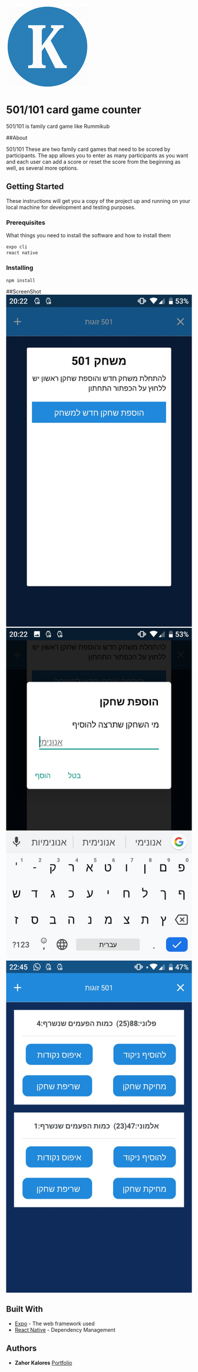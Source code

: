 ![](assets/k.png)
# 501/101 card game counter

501/101 is family card game like Rummikub

##About

501/101 These are two family card games that need to be scored by participants.
The app allows you to enter as many participants as you want and each user can add a score or reset the score from the beginning as well, as several more options.
## Getting Started

These instructions will get you a copy of the project up and running on your local machine for development and testing purposes. 

### Prerequisites

What things you need to install the software and how to install them

```
expo cli
react native
```

### Installing

```
npm install
```
##ScreenShot
![start page](assets/1.jpeg)
![insert new player](assets/2.jpeg)
![2 players page](assets/3.jpeg)

## Built With

* [Expo](http://www.dropwizard.io/1.0.2/docs/) - The web framework used
* [React Native](https://maven.apache.org/) - Dependency Management




## Authors

* **Zahor Kalores**  [Portfolio](https://zahor55.github.io/)




